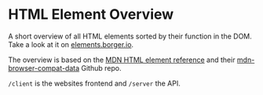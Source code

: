 # HTML Element Overview

A short overview of all HTML elements sorted by their function in the DOM. Take a look at it on [elements.borger.io](https://elements.borger.io/).

The overview is based on the [MDN HTML element reference](https://developer.mozilla.org/en-US/docs/Web/HTML/Element) and their [mdn-browser-compat-data](https://github.com/mdn/browser-compat-data) Github repo.

`/client` is the websites frontend and `/server` the API.

